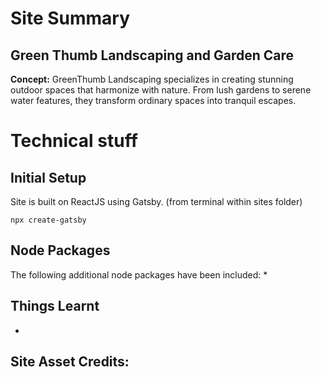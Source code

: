 # Site Summary
## Green Thumb Landscaping and Garden Care
__Concept:__ GreenThumb Landscaping specializes in creating stunning outdoor spaces that harmonize with nature. From lush gardens to serene water features, they transform ordinary spaces into tranquil escapes.

# Technical stuff

## Initial Setup
Site is built on ReactJS using Gatsby.
(from terminal within sites folder)
```
npx create-gatsby
```

## Node Packages
The following additional node packages have been included:
* 

## Things Learnt
* 

## Site Asset Credits: